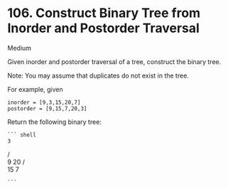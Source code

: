 # 106. Construct Binary Tree from Inorder and Postorder Traversal
Medium

Given inorder and postorder traversal of a tree, construct the binary tree.

Note:
You may assume that duplicates do not exist in the tree.

For example, given

``` shell
inorder = [9,3,15,20,7]
postorder = [9,15,7,20,3]
```

Return the following binary tree:

	``` shell
    3
   / \
  9  20
    /  \
   15   7

	```
